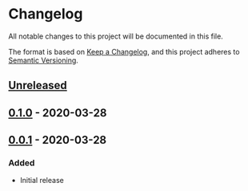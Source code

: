 # Changelog
All notable changes to this project will be documented in this file.

The format is based on [Keep a Changelog](https://keepachangelog.com/en/1.0.0/),
and this project adheres to [Semantic Versioning](https://semver.org/spec/v2.0.0.html).

## [Unreleased]

## [0.1.0] - 2020-03-28

## [0.0.1] - 2020-03-28
### Added
- Initial release

[Unreleased]: https://github.com/Szer/GiraffeGenerator/compare/v0.1.0...master
[0.1.0]: https://github.com/Szer/GiraffeGenerator/compare/v0.0.1...v0.1.0
[0.0.1]: https://github.com/Szer/GiraffeGenerator/compare/191a97b...v0.0.1
